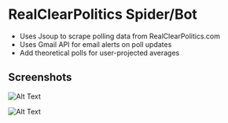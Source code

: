 # RealClearPolitics Spider/Bot

- Uses Jsoup to scrape polling data from RealClearPolitics.com
- Uses Gmail API for email alerts on poll updates
- Add theoretical polls for user-projected averages
  
## Screenshots
![Alt Text](https://images2.imgbox.com/7e/ca/VmbhViDw_o.png)  
  
![Alt Text](https://images2.imgbox.com/80/3b/SyoiEyEV_o.png)  
